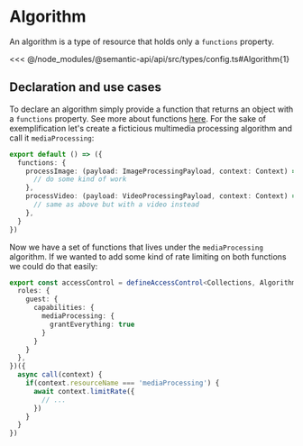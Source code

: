 # Algorithm

An algorithm is a type of resource that holds only a `functions` property.

<<< @/node_modules/@semantic-api/api/src/types/config.ts#Algorithm{1}

## Declaration and use cases

To declare an algorithm simply provide a function that returns an object with a `functions` property. See more about functions [here](). For the sake of exemplification let's create a ficticious multimedia processing algorithm and call it `mediaProcessing`:

```typescript
export default () => ({
  functions: {
    processImage: (payload: ImageProcessingPayload, context: Context) => {
      // do some kind of work
    },
    processVideo: (payload: VideoProcessingPayload, context: Context) => {
      // same as above but with a video instead
    },
  }
})
```

Now we have a set of functions that lives under the `mediaProcessing` algorithm. If we wanted to add some kind of rate limiting on both functions we could do that easily:

```typescript
export const accessControl = defineAccessControl<Collections, Algorithms>()({
  roles: {
    guest: {
      capabilities: {
        mediaProcessing: {
          grantEverything: true
        }
      }
    }
  },
})({
  async call(context) {
    if(context.resourceName === 'mediaProcessing') {
      await context.limitRate({
        // ...
      })
    }
  }
})
```
